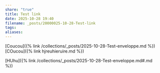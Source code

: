```yaml
---
share: "true"
title: Test link
date: 2025-10-28 19:40
filename: _posts/20000025-10-28-Test-link
tags:
aliases:
---
```

[Coucou]({% link /collections/_posts/2025-10-28-Test-enveloppe.md %}) [COucou]({% link hjreuhieruire.md %})

[HUhu]({% link /collections/_posts/2025-10-28-Test-enveloppe.md#.md %})
